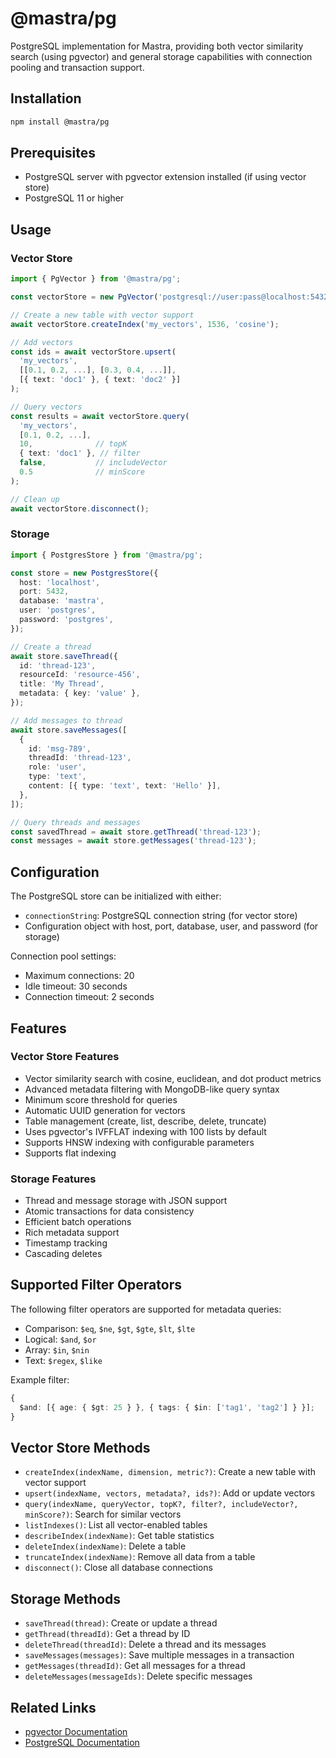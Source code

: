 # @mastra/pg

PostgreSQL implementation for Mastra, providing both vector similarity search (using pgvector) and general storage capabilities with connection pooling and transaction support.

## Installation

```bash
npm install @mastra/pg
```

## Prerequisites

- PostgreSQL server with pgvector extension installed (if using vector store)
- PostgreSQL 11 or higher

## Usage

### Vector Store

```typescript
import { PgVector } from '@mastra/pg';

const vectorStore = new PgVector('postgresql://user:pass@localhost:5432/db');

// Create a new table with vector support
await vectorStore.createIndex('my_vectors', 1536, 'cosine');

// Add vectors
const ids = await vectorStore.upsert(
  'my_vectors',
  [[0.1, 0.2, ...], [0.3, 0.4, ...]],
  [{ text: 'doc1' }, { text: 'doc2' }]
);

// Query vectors
const results = await vectorStore.query(
  'my_vectors',
  [0.1, 0.2, ...],
  10,              // topK
  { text: 'doc1' }, // filter
  false,           // includeVector
  0.5              // minScore
);

// Clean up
await vectorStore.disconnect();
```

### Storage

```typescript
import { PostgresStore } from '@mastra/pg';

const store = new PostgresStore({
  host: 'localhost',
  port: 5432,
  database: 'mastra',
  user: 'postgres',
  password: 'postgres',
});

// Create a thread
await store.saveThread({
  id: 'thread-123',
  resourceId: 'resource-456',
  title: 'My Thread',
  metadata: { key: 'value' },
});

// Add messages to thread
await store.saveMessages([
  {
    id: 'msg-789',
    threadId: 'thread-123',
    role: 'user',
    type: 'text',
    content: [{ type: 'text', text: 'Hello' }],
  },
]);

// Query threads and messages
const savedThread = await store.getThread('thread-123');
const messages = await store.getMessages('thread-123');
```

## Configuration

The PostgreSQL store can be initialized with either:

- `connectionString`: PostgreSQL connection string (for vector store)
- Configuration object with host, port, database, user, and password (for storage)

Connection pool settings:

- Maximum connections: 20
- Idle timeout: 30 seconds
- Connection timeout: 2 seconds

## Features

### Vector Store Features

- Vector similarity search with cosine, euclidean, and dot product metrics
- Advanced metadata filtering with MongoDB-like query syntax
- Minimum score threshold for queries
- Automatic UUID generation for vectors
- Table management (create, list, describe, delete, truncate)
- Uses pgvector's IVFFLAT indexing with 100 lists by default
- Supports HNSW indexing with configurable parameters
- Supports flat indexing

### Storage Features

- Thread and message storage with JSON support
- Atomic transactions for data consistency
- Efficient batch operations
- Rich metadata support
- Timestamp tracking
- Cascading deletes

## Supported Filter Operators

The following filter operators are supported for metadata queries:

- Comparison: `$eq`, `$ne`, `$gt`, `$gte`, `$lt`, `$lte`
- Logical: `$and`, `$or`
- Array: `$in`, `$nin`
- Text: `$regex`, `$like`

Example filter:

```typescript
{
  $and: [{ age: { $gt: 25 } }, { tags: { $in: ['tag1', 'tag2'] } }];
}
```

## Vector Store Methods

- `createIndex(indexName, dimension, metric?)`: Create a new table with vector support
- `upsert(indexName, vectors, metadata?, ids?)`: Add or update vectors
- `query(indexName, queryVector, topK?, filter?, includeVector?, minScore?)`: Search for similar vectors
- `listIndexes()`: List all vector-enabled tables
- `describeIndex(indexName)`: Get table statistics
- `deleteIndex(indexName)`: Delete a table
- `truncateIndex(indexName)`: Remove all data from a table
- `disconnect()`: Close all database connections

## Storage Methods

- `saveThread(thread)`: Create or update a thread
- `getThread(threadId)`: Get a thread by ID
- `deleteThread(threadId)`: Delete a thread and its messages
- `saveMessages(messages)`: Save multiple messages in a transaction
- `getMessages(threadId)`: Get all messages for a thread
- `deleteMessages(messageIds)`: Delete specific messages

## Related Links

- [pgvector Documentation](https://github.com/pgvector/pgvector)
- [PostgreSQL Documentation](https://www.postgresql.org/docs/)
